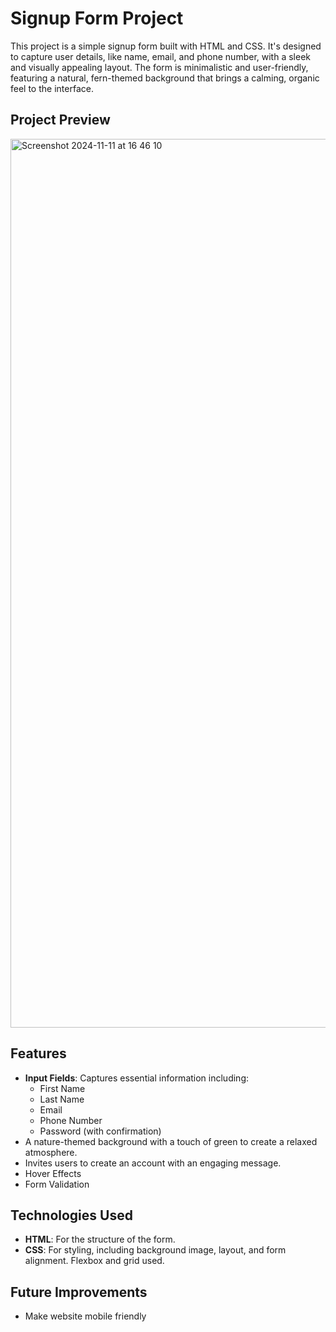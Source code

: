 # Signup Form Project

This project is a simple signup form built with HTML and CSS. It's designed to capture user details, like name, email, and phone number, with a sleek and visually appealing layout. The form is minimalistic and user-friendly, featuring a natural, fern-themed background that brings a calming, organic feel to the interface.

## Project Preview

<img width="1422" alt="Screenshot 2024-11-11 at 16 46 10" src="https://github.com/user-attachments/assets/8c0765e2-8e70-4091-9414-e25ebb86213d">

## Features

- **Input Fields**: Captures essential information including:
  - First Name
  - Last Name
  - Email
  - Phone Number
  - Password (with confirmation)
- A nature-themed background with a touch of green to create a relaxed atmosphere.
- Invites users to create an account with an engaging message.
- Hover Effects
- Form Validation

## Technologies Used

- **HTML**: For the structure of the form.
- **CSS**: For styling, including background image, layout, and form alignment. Flexbox and grid used.

## Future Improvements
- Make website mobile friendly
